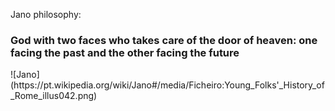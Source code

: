 Jano philosophy:
<h3>God with two faces who takes care of the door of heaven: one facing the past and the other facing the future</h3>
![Jano](https://pt.wikipedia.org/wiki/Jano#/media/Ficheiro:Young_Folks'_History_of_Rome_illus042.png)